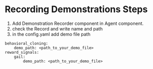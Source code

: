 # Recording Demonstrations Steps
1. Add Demonstration Recorder component in Agent component.
2. check the Record and write name and path
3. in the config.yaml add demo file path
```
behavioral_cloning:
    demo_path: <path_to_your_demo_file>
reward_signals:
    gail:
        demo_path: <path_to_your_demo_file>
```